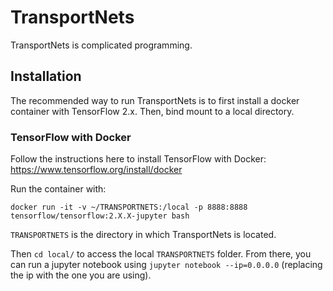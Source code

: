 # TransportNets

TransportNets is complicated programming.

## Installation

The recommended way to run TransportNets is to first install a docker container with TensorFlow 2.x. Then, bind mount to a local directory.

### TensorFlow with Docker

Follow the instructions here to install TensorFlow with Docker: https://www.tensorflow.org/install/docker

Run the container with:

`docker run -it -v ~/TRANSPORTNETS:/local -p 8888:8888 tensorflow/tensorflow:2.X.X-jupyter bash`

`TRANSPORTNETS` is the directory in which TransportNets is located.

Then `cd local/` to access the local `TRANSPORTNETS` folder. From there, you can run a jupyter notebook using `jupyter notebook --ip=0.0.0.0` (replacing the ip with the one you are using).
